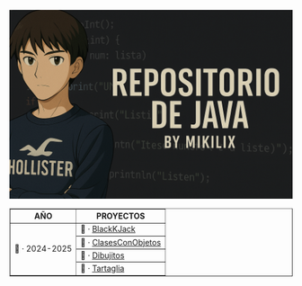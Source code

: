 ![Mikilix JAVA Banner](https://github.com/Mikilix2006/JAVA/blob/main/assets/BannerJava.png)

<table border="solid 15" align="center">
    <tr>
        <th>AÑO</th>
        <th>PROYECTOS</th>
    </tr>
    <tr>
        <td rowspan=4>📂 · 2024-2025</td>
        <td>📎 · <a href="https://github.com/Mikilix2006/JAVA/tree/main/2024-2025/Proyecto1">BlackKJack</a></td>
    </tr>
    <tr>
        <td>📎 · <a href="https://github.com/Mikilix2006/JAVA/tree/main/2024-2025/ClasesConObjetos">ClasesConObjetos</a></td>
    </tr>
    <tr>
        <td>📎 · <a href="https://github.com/Mikilix2006/JAVA/tree/main/2024-2025/Dibujitos">Dibujitos</a></td>
    </tr>
    <tr>
        <td>📎 · <a href="https://github.com/Mikilix2006/JAVA/tree/main/2024-2025/tartaglia">Tartaglia</a></td>
    </tr>
</table>
